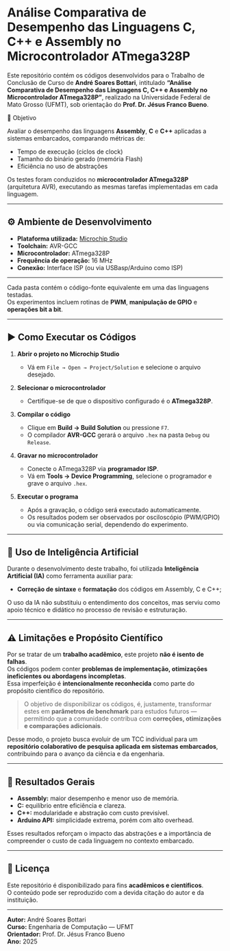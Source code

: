 # Análise Comparativa de Desempenho das Linguagens C, C++ e Assembly no Microcontrolador ATmega328P

Este repositório contém os códigos desenvolvidos para o Trabalho de Conclusão de Curso de **André Soares Bottari**, intitulado **“Análise Comparativa de Desempenho das Linguagens C, C++ e Assembly no Microcontrolador ATmega328P”**, realizado na Universidade Federal de Mato Grosso (UFMT), sob orientação do **Prof. Dr. Jésus Franco Bueno**.



🎯 Objetivo

Avaliar o desempenho das linguagens **Assembly**, **C** e **C++** aplicadas a sistemas embarcados, comparando métricas de:
- Tempo de execução (ciclos de clock)
- Tamanho do binário gerado (memória Flash)
- Eficiência no uso de abstrações

Os testes foram conduzidos no **microcontrolador ATmega328P** (arquitetura AVR), executando as mesmas tarefas implementadas em cada linguagem.

---

## ⚙️ Ambiente de Desenvolvimento

- **Plataforma utilizada:** [Microchip Studio](https://www.microchip.com/en-us/tools-resources/develop/microchip-studio)  
- **Toolchain:** AVR-GCC  
- **Microcontrolador:** ATmega328P  
- **Frequência de operação:** 16 MHz  
- **Conexão:** Interface ISP (ou via USBasp/Arduino como ISP)

---

Cada pasta contém o código-fonte equivalente em uma das linguagens testadas.  
Os experimentos incluem rotinas de **PWM**, **manipulação de GPIO** e **operações bit a bit**.

---


## ▶️ Como Executar os Códigos

1. **Abrir o projeto no Microchip Studio**
   - Vá em `File → Open → Project/Solution` e selecione o arquivo desejado.

2. **Selecionar o microcontrolador**
   - Certifique-se de que o dispositivo configurado é o **ATmega328P**.

3. **Compilar o código**
   - Clique em **Build → Build Solution** ou pressione `F7`.
   - O compilador **AVR-GCC** gerará o arquivo `.hex` na pasta `Debug` ou `Release`.

4. **Gravar no microcontrolador**
   - Conecte o ATmega328P via **programador ISP**.
   - Vá em **Tools → Device Programming**, selecione o programador e grave o arquivo `.hex`.

5. **Executar o programa**
   - Após a gravação, o código será executado automaticamente.
   - Os resultados podem ser observados por osciloscópio (PWM/GPIO) ou via comunicação serial, dependendo do experimento.

---

## 🤖 Uso de Inteligência Artificial

Durante o desenvolvimento deste trabalho, foi utilizada **Inteligência Artificial (IA)** como ferramenta auxiliar para:
- **Correção de sintaxe** e **formatação** dos códigos em Assembly, C e C++;
  
O uso da IA não substituiu o entendimento dos conceitos, mas serviu como apoio técnico e didático no processo de revisão e estruturação.

---

## ⚠️ Limitações e Propósito Científico

Por se tratar de um **trabalho acadêmico**, este projeto **não é isento de falhas**.  
Os códigos podem conter **problemas de implementação, otimizações ineficientes ou abordagens incompletas**.  
Essa imperfeição é **intencionalmente reconhecida** como parte do propósito científico do repositório.

> O objetivo de disponibilizar os códigos, é, justamente, transformar estes em **parâmetros de benchmark** para estudos futuros — permitindo que a comunidade contribua com **correções, otimizações e comparações adicionais**.  

Desse modo, o projeto busca evoluir de um TCC individual para um **repositório colaborativo de pesquisa aplicada em sistemas embarcados**, contribuindo para o avanço da ciência e da engenharia.

---

## 🧠 Resultados Gerais

- **Assembly:** maior desempenho e menor uso de memória.  
- **C:** equilíbrio entre eficiência e clareza.  
- **C++:** modularidade e abstração com custo previsível.  
- **Arduino API:** simplicidade extrema, porém com alto overhead.

Esses resultados reforçam o impacto das abstrações e a importância de compreender o custo de cada linguagem no contexto embarcado.

---



## 📄 Licença

Este repositório é disponibilizado para fins **acadêmicos e científicos**.  
O conteúdo pode ser reproduzido com a devida citação do autor e da instituição.

---

**Autor:** André Soares Bottari  
**Curso:** Engenharia de Computação — UFMT  
**Orientador:** Prof. Dr. Jésus Franco Bueno  
**Ano:** 2025  
